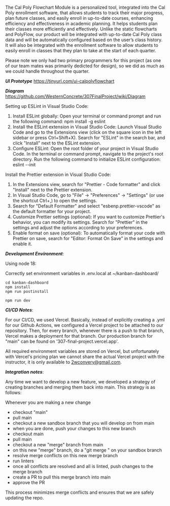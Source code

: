 The Cal Poly Flowchart Module is a personalized tool, integrated into the Cal Poly enrollment software, that allows students to track their major progress, plan future classes, and easily enroll in up-to-date courses, enhancing efficiency and effectiveness in academic planning. It helps students plan their classes more efficiently and effectively. Unlike the static flowcharts and PolyFlow, our product will be integrated with up-to-date Cal Poly class data and will be automatically configured based on the user’s class history. It will also be integrated with the enrollment software to allow students to easily enroll in classes that they plan to take at the start of each quarter.

Please note we only had two primary programmers for this project (as one of our team mates was primarily dedicted for design), so we did as much as we could handle throughout the quarter.


***UI Prototype*** https://tinyurl.com/ui-calpolyflowchart

***Diagram*** https://github.com/WesternConcrete/307FinalProject/wiki/Diagram

Setting up ESLint in Visual Studio Code:
1. Install ESLint globally: Open your terminal or command prompt and run the following command: 
   npm install -g eslint
2. Install the ESLint extension in Visual Studio Code: Launch Visual Studio Code and go to the Extensions view (click on the square icon in the left sidebar or press Ctrl+Shift+X). Search for "ESLint" in the search bar, and click "Install" next to the ESLint extension.
3. Configure ESLint: Open the root folder of your project in Visual Studio Code.
   In the terminal or command prompt, navigate to the project's root directory.
   Run the following command to initialize ESLint configuration:
   eslint --init

Install the Prettier extension in Visual Studio Code: 
1. In the Extensions view, search for "Prettier - Code formatter" and click "Install" next to the Prettier extension.
2. In Visual Studio Code, go to "File" -> "Preferences" -> "Settings" (or use the shortcut Ctrl+,) to open the settings.
3. Search for "Default Formatter" and select "esbenp.prettier-vscode" as the default formatter for your project.
4. Customize Prettier settings (optional): If you want to customize Prettier's behavior, you can modify its settings. Search for "Prettier" in the settings and adjust the options according to your preferences.
5. Enable format on save (optional): To automatically format your code with Prettier on save, search for "Editor: Format On Save" in the settings and enable it.



***Development Environment***:

Using node 18:

Correctly set environment variables in .env.local at ~/kanban-dashboard/

```
cd kanban-dashboard
npm install
npm run postinstall

npm run dev
```

***CI/CD Notes***:

For our CI/CD, we used Vercel. Basically, instead of explicitly creating a .yml for our Github Actions, 
we configured a Vercel project to be attached to our repository. Then, for every branch, whenever there 
is a push to that branch, Vercel makes a deployment for that branch. Our production branch for "main" 
can be found on '307-final-project.vercel.app'.

All required environment variables are stored on Vercel, but unfortunately with Vercel's pricing plan 
we cannot share the actual Vercel project with the instructor, it is only available to 2wconvery@gmail.com.

***Integration notes***:

Any time we want to develop a new feature, we developed a strategy of creating branches and merging them back into main. 
This strategy is as follows:

Whenever you are making a new change
   - checkout "main"
   - pull main
   - checkout a new sandbox branch that you will develop on from main
   - when you are done, push your changes to this new branch
   - checkout main
   - pull main
   - checkout a new "merge" branch from main
   - on this new "merge" branch, do a "git merge <branch-name>" on your sandbox branch
   - resolve merge conflicts on this new merge branch
   - run linters
   - once all conflicts are resolved and all is linted, push changes to the merge branch
   - create a PR to pull this merge branch into main
   - approve the PR
   
This process minimizes merge conflicts and ensures that we are safely updating the repo.
